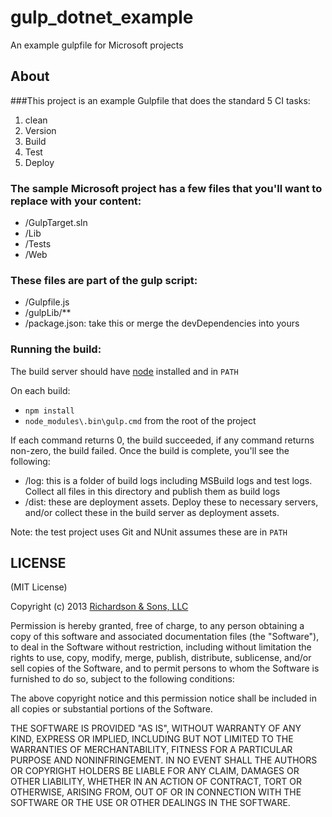 gulp_dotnet_example
===================

An example gulpfile for Microsoft projects


About
-----

###This project is an example Gulpfile that does the standard 5 CI tasks:

1. clean
2. Version
3. Build
4. Test
5. Deploy

### The sample Microsoft project has a few files that you'll want to replace with your content:

- /GulpTarget.sln
- /Lib
- /Tests
- /Web

### These files are part of the gulp script:

- /Gulpfile.js
- /gulpLib/**
- /package.json: take this or merge the devDependencies into yours

### Running the build:

The build server should have [node](http://nodejs.org) installed and in `PATH`

On each build:

- `npm install`
- `node_modules\.bin\gulp.cmd` from the root of the project

If each command returns 0, the build succeeded, if any command returns non-zero, the build failed.
Once the build is complete, you'll see the following:

- /log: this is a folder of build logs including MSBuild logs and test logs.
  Collect all files in this directory and publish them as build logs
- /dist: these are deployment assets. Deploy these to necessary servers, and/or collect these in
  the build server as deployment assets.

Note: the test project uses Git and NUnit assumes these are in `PATH`

LICENSE
-------

(MIT License)

Copyright (c) 2013 [Richardson & Sons, LLC](http://richardsonandsons.com/)

Permission is hereby granted, free of charge, to any person obtaining
a copy of this software and associated documentation files (the
"Software"), to deal in the Software without restriction, including
without limitation the rights to use, copy, modify, merge, publish,
distribute, sublicense, and/or sell copies of the Software, and to
permit persons to whom the Software is furnished to do so, subject to
the following conditions:

The above copyright notice and this permission notice shall be
included in all copies or substantial portions of the Software.

THE SOFTWARE IS PROVIDED "AS IS", WITHOUT WARRANTY OF ANY KIND,
EXPRESS OR IMPLIED, INCLUDING BUT NOT LIMITED TO THE WARRANTIES OF
MERCHANTABILITY, FITNESS FOR A PARTICULAR PURPOSE AND
NONINFRINGEMENT. IN NO EVENT SHALL THE AUTHORS OR COPYRIGHT HOLDERS BE
LIABLE FOR ANY CLAIM, DAMAGES OR OTHER LIABILITY, WHETHER IN AN ACTION
OF CONTRACT, TORT OR OTHERWISE, ARISING FROM, OUT OF OR IN CONNECTION
WITH THE SOFTWARE OR THE USE OR OTHER DEALINGS IN THE SOFTWARE.
